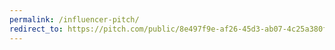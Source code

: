 ```yaml
---
permalink: /influencer-pitch/
redirect_to: https://pitch.com/public/8e497f9e-af26-45d3-ab07-4c25a380f2a7
---
```

